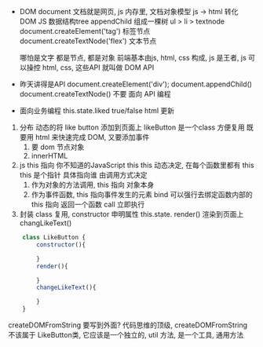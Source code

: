 - DOM document  文档就是网页, js 内存里, 文档对象模型
    js -> html 转化
    DOM JS 数据结构tree appendChild 组成一棵树
    ul > li > textnode
    document.createElement('tag')   标签节点
    document.createTextNode('flex') 文本节点

    哪怕是文字 都是节点, 都是对象
    前端基本由js, html, css 构成, js 是王者, js 可以操控 html, css, 这些API 就叫做 DOM API
- 昨天讲得是API
 document.createElement('div');
 document.appendChild()
 document.createTextNode()  不要 面向 API 编程

- 面向业务编程
 this.state.liked true/false html 更新
 1. 分布
    动态的将 like button 添加到页面上
    likeButton 是一个class 方便复用
    既要用 html 来快速完成 DOM, 又要添加事件
    1. 要 dom 节点对象
    2. innerHTML
 2. js this 指向 你不知道的JavaScript this
    this 动态决定, 在每个函数里都有 this 
    this 是个指针
    具体指向谁 由调用方式决定
    1. 作为对象的方法调用, this 指向 对象本身
    2. 作为事件函数, this 指向事件发生的元素
        bind 可以强行去绑定函数内部的this 指向 返回一个函数
        call 立即执行
 3. 封装 class 复用,
    constructor 申明属性 this.state.
    render() 渲染到页面上
    changLikeText()
```js
    class LikeButton {
        constructor(){

        }
        render(){

        }
        changeLikeText(){

        }
    }
```
createDOMFromString 要写到外面?
代码思维的顶级,
createDOMFromString 不该属于 LikeButton类, 它应该是一个独立的,
util 方法, 是一个工具, 通用方法